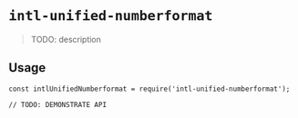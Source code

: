 # `intl-unified-numberformat`

> TODO: description

## Usage

```
const intlUnifiedNumberformat = require('intl-unified-numberformat');

// TODO: DEMONSTRATE API
```
